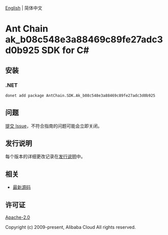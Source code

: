 [English](README.md) | 简体中文

# Ant Chain ak_b08c548e3a88469c89fe27adc3d0b925 SDK for C#

## 安装

### .NET

```bash
donet add package AntChain.SDK.Ak_b08c548e3a88469c89fe27adc3d0b925
```

## 问题

[提交 Issue](https://github.com/alipay/antchain-openapi-prod-sdk/issues/new)，不符合指南的问题可能会立即关闭。

## 发行说明

每个版本的详细更改记录在[发行说明](./ChangeLog.txt)中。

## 相关

* [最新源码](https://github.com/antchain-openapi-prod-sdk)

## 许可证

[Apache-2.0](http://www.apache.org/licenses/LICENSE-2.0)

Copyright (c) 2009-present, Alibaba Cloud All rights reserved.
